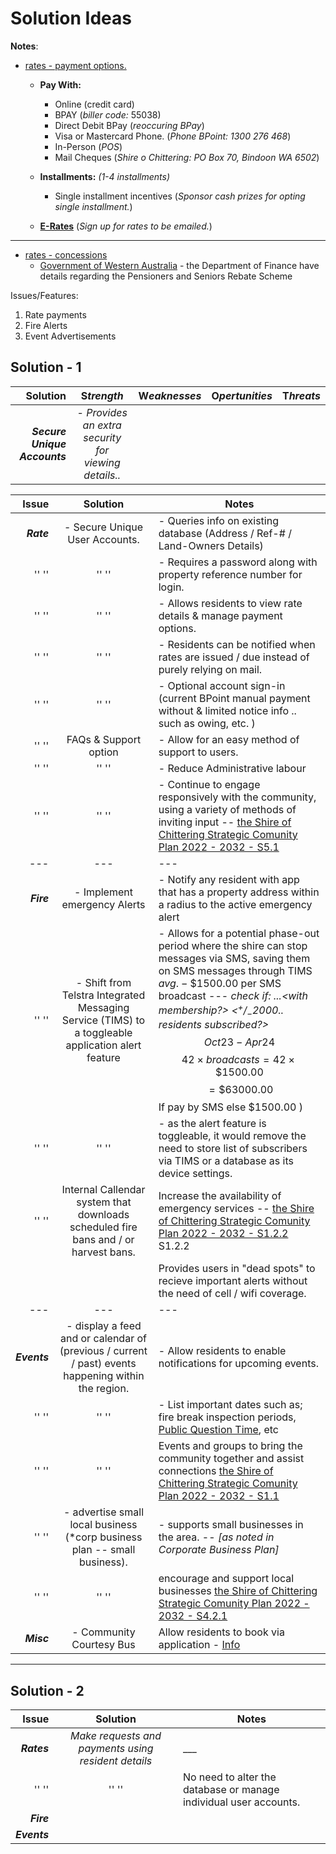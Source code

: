# Solution Ideas

**Notes**:

- [rates - payment options.](https://www.chittering.wa.gov.au/council/rates/rates.aspx#-2023-2024-budget-project-highlights)
  - **Pay With:**
    - Online (credit card)
    - BPAY (_biller code:_ 55038)
    - Direct Debit BPay (_reoccuring BPay_)
    - Visa or Mastercard Phone. (_Phone BPoint: 1300 276 468_)
    - In-Person (_POS_)
    - Mail Cheques (_Shire o Chittering: PO Box 70, Bindoon WA 6502_)

  - **Installments:** _(1-4 installments)_
    - Single installment incentives (_Sponsor cash prizes for opting single installment._)

  - [**E-Rates**](https://www.chittering.wa.gov.au/council/rates/erates.aspx) (_Sign up for rates to be emailed._)

---

- [rates - concessions](https://www.chittering.wa.gov.au/council/rates/rates-concessions.aspx)
  - [Government of Western Australia](https://www.finance.wa.gov.au/cms/State_Revenue/Other_Schemes/Pensioners_and_Seniors/Pensioners-Seniors_Rebates.aspx) - the Department of Finance have details regarding the Pensioners and Seniors Rebate Scheme

Issues/Features:

1. Rate payments
2. Fire Alerts
3. Event Advertisements

## Solution - 1

| **Solution** | **S**_trength_ | **W**_eaknesses_ | **O**_pertunities_ | **T**_hreats_ |
|-:|:-:|:-:|:-:|:-:|
| _**Secure Unique Accounts**_ | - _Provides an extra security for viewing details.._ | | | |



| Issue  | Solution                       | Notes                                                           |
|-------:|:------------------------------:|-----------------------------------------------------------------|
| _**Rate**_   | - Secure Unique User Accounts. | - Queries info on existing database (Address / Ref-# / Land-Owners Details)|
|'' ''|'' ''| - Requires a password along with property reference number for login.|
|'' ''|'' ''| - Allows residents to view rate details & manage payment options.|
|'' ''|'' ''| - Residents can be notified when rates are issued / due instead of purely relying on mail.|
|'' ''|'' ''| - Optional account sign-in (current BPoint manual payment without & limited notice info .. such as owing, etc. )|
| '' '' | FAQs & Support option | - Allow for an easy method of support to users. |
| '' '' | '' '' | - Reduce Administrative labour |
| '' '' | '' '' | - Continue to engage responsively with the community, using a variety of methods of inviting input -- [the Shire of Chittering Strategic Comunity Plan 2022 - 2032 - S5.1](https://www.chittering.wa.gov.au/documents/438/strategic-community-plan-2022-2032) |
|---|---|---|
| _**Fire**_ | - Implement emergency Alerts | - Notify any resident with app that has a property address within a radius to the active emergency alert |
|'' ''| - Shift from Telstra Integrated Messaging Service (TIMS) to a toggleable application alert feature | - Allows for a potential phase-out period where the shire can stop messages via SMS, saving them on SMS messages through TIMS $avg.-\$1500.00$ per SMS broadcast --- _check if: ...<with membership?> <$^+/_- 2000..$ residents subscribed?>_ $$Oct 23 - Apr 24$$ $$42 \times broadcasts = 42  \times \$1500.00$$ $$= \$63000.00$$ If pay by SMS else $\$1500.00$ ) |
|'' ''|'' ''| - as the alert feature is toggleable, it would remove the need to store list of subscribers via TIMS or a database as its device settings. |
| '' '' | Internal Callendar system that downloads scheduled fire bans and / or harvest bans. | Increase the availability of emergency services -- [the Shire of Chittering Strategic Comunity Plan 2022 - 2032 - S1.2.2](https://www.chittering.wa.gov.au/documents/438/strategic-community-plan-2022-2032) S1.2.2  |
||| Provides users in "dead spots" to recieve important alerts without the need of cell / wifi coverage. |
| --- | --- | --- |
| _**Events**_ | - display a feed and or calendar of (previous / current / past) events happening within the region. | - Allow residents to enable notifications for upcoming events. |
|'' ''| '' ''| - List important dates such as; fire break inspection periods, [Public Question Time](https://www.chittering.wa.gov.au/council/council-meetings-agendas-minutes/public-question-time.aspx), etc |
| '' '' | '' '' | Events and groups to bring the community together and assist connections [the Shire of Chittering Strategic Comunity Plan 2022 - 2032 - S1.1](https://www.chittering.wa.gov.au/documents/438/strategic-community-plan-2022-2032) |
| '' ''| - advertise small local business (\*corp business plan -- small business). | - supports small businesses in the area. -- _[as noted in Corporate Business Plan]_  |
| '' '' | '' '' | encourage  and support local businesses [the Shire of Chittering Strategic Comunity Plan 2022 - 2032 - S4.2.1](https://www.chittering.wa.gov.au/documents/438/strategic-community-plan-2022-2032) |
| _**Misc**_ | - Community Courtesy Bus | Allow residents to book via application - [Info](https://www.chittering.wa.gov.au/community/chittering-community-bus-service.aspx) |

---

## Solution - 2

|    **Issue** | **Solution** | **Notes** |
|-------------:|:------------:|-----------|
|  _**Rates**_ | _Make requests and payments using resident details_ | ___ |
|        '' '' |     '' ''    | No need to alter the database or manage individual user accounts. |
|   _**Fire**_ |  |           |
| _**Events**_ |              |           |
